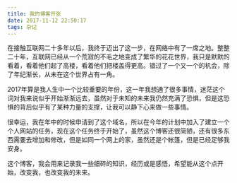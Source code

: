 ```yaml
---
title: 我的博客开张
date: 2017-11-12 22:50:17
tags: 杂记
---
```

在接触互联网二十多年以后，我终于迈出了这一步，在网络中有了一席之地。整整二十年，互联网已经从一个荒寂的不毛之地变成了繁华的花花世界，我只是默默的看着，看着他们起了高楼，看着他们把楼盖得更高。错过了一个又一个的机会，除了年纪渐长，从未在这个世界占有一角。

2017年算是我人生中一个比较重要的年份，这一年我想通了很多事情，迷茫这个词对我来说似乎开始渐渐远去，虽然对于未知的未来我仍然充满了恐惧，但是这恐惧的背后似乎有了某种力量的支撑，让我可以静下心来做一些事情。

很幸运，我在年中的时候申请到了这个域名，所以在今年的计划中加入了建立一个个人网站的任务，现在这个任务终于开始了，虽然这个博客还很简陋，还有很多东西需要去增加和修改，但是如同一个网上的家，虽然还是个帐篷，但是已经足够我安身。

这个博客，我会用来记录我一些细碎的知识，经历或是感悟，希望能从这个点开始，改变我，也改变我的未来。

